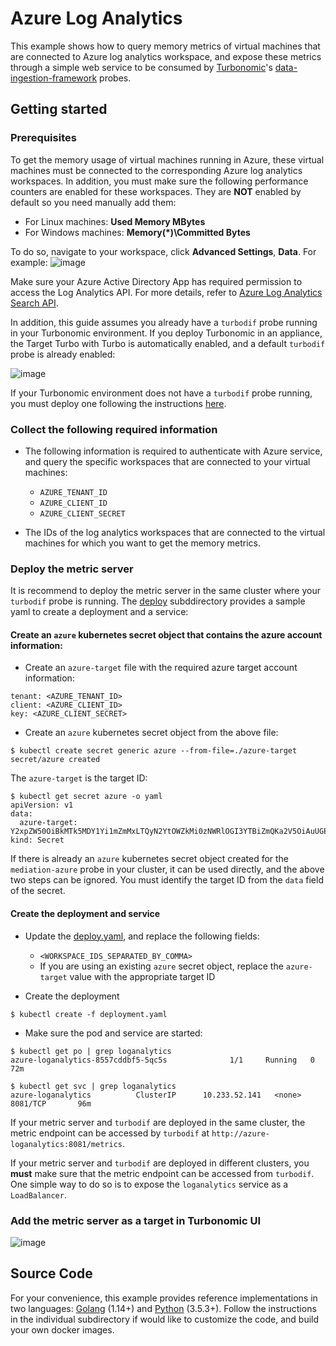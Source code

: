 # Azure Log Analytics
This example shows how to query memory metrics of virtual machines that are connected to Azure log analytics workspace, and expose these metrics through a simple web service to be consumed by [Turbonomic](https://turbonomic.com/)'s [data-ingestion-framework](https://github.com/turbonomic/data-ingestion-framework) probes.

## Getting started
### Prerequisites
To get the memory usage of virtual machines running in Azure, these virtual machines must be connected to the corresponding Azure log analytics workspaces. In addition, you must make sure the following performance counters are enabled for these workspaces. They are **NOT** enabled by default so you need manually add them:

* For Linux machines: **Used Memory MBytes**
* For Windows machines: **Memory(*)\Committed Bytes** 

To do so, navigate to your workspace, click **Advanced Settings**, **Data**. For example:
![image](https://user-images.githubusercontent.com/10012486/89071500-e1567d00-d344-11ea-9660-ffd9290c021e.png)

Make sure your Azure Active Directory App has required permission to access the Log Analytics API. For more details, refer to [Azure Log Analytics Search API](https://dev.loganalytics.io/documentation/1-Tutorials/Direct-API).

In addition, this guide assumes you already have a `turbodif` probe running in your Turbonomic environment. If you deploy Turbonomic in an appliance, the Target Turbo with Turbo is automatically enabled, and a default `turbodif` probe is already enabled:

![image](https://user-images.githubusercontent.com/10012486/91324907-963b5880-e790-11ea-978a-e48ebecc2752.png)

If your Turbonomic environment does not have a `turbodif` probe running, you must deploy one following the instructions [here](https://github.com/turbonomic/data-ingestion-framework/tree/master/deploy).

### Collect the following required information
* The following information is required to authenticate with Azure service, and query the specific workspaces that are connected to your virtual machines:

  * `AZURE_TENANT_ID`
  * `AZURE_CLIENT_ID`
  * `AZURE_CLIENT_SECRET`

* The IDs of the log analytics workspaces that are connected to the virtual machines for which you want to get the memory metrics. 

### Deploy the metric server
It is recommend to deploy the metric server in the same cluster where your `turbodif` probe is running. The [deploy](https://github.com/turbonomic/data-ingestion-framework/tree/master/example/azure-loganalytics/deploy) subddirectory provides a sample yaml to create a deployment and a service:

#### Create an `azure` kubernetes secret object that contains the azure account information:
* Create an `azure-target` file with the required azure target account information:
```
tenant: <AZURE_TENANT_ID>
client: <AZURE_CLIENT_ID>
key: <AZURE_CLIENT_SECRET>
```

* Create an `azure` kubernetes secret object from the above file:
```
$ kubectl create secret generic azure --from-file=./azure-target
secret/azure created
```
The `azure-target` is the target ID:
```
$ kubectl get secret azure -o yaml
apiVersion: v1
data:
  azure-target: Y2xpZW50OiBkMTk5MDY1Yi1mZmMxLTQyN2YtOWZkMi0zNWRlOGI3YTBiZmQKa2V5OiAuUGEyMz06PVhVT1kwWEgxeUVAN04udG1FRV9HZC1KQQp0ZW5hbnQ6IDhlNGYwNzEzLTVlZWEtNGRhMC05OWMwLWY3ZTQxNzk0YmU0YQo=
kind: Secret

```
If there is already an `azure` kubernetes secret object created for the `mediation-azure` probe in your cluster, it can be used directly, and the above two steps can be ignored. You must identify the target ID from the `data` field of the secret. 

#### Create the deployment and service
* Update the [deploy.yaml](https://github.com/turbonomic/data-ingestion-framework/tree/master/example/azure-loganalytics/deploy/deploy.yaml), and replace the following fields:
  * `<WORKSPACE_IDS_SEPARATED_BY_COMMA>`
  * If you are using an existing `azure` secret object, replace the `azure-target` value with the appropriate target ID

* Create the deployment
```
$ kubectl create -f deployment.yaml
```

* Make sure the pod and service are started:
```
$ kubectl get po | grep loganalytics
azure-loganalytics-8557cddbf5-5qc5s              1/1     Running   0          72m

$ kubectl get svc | grep loganalytics
azure-loganalytics          ClusterIP      10.233.52.141   <none>          8081/TCP       96m
```
If your metric server and `turbodif` are deployed in the same cluster, the metric endpoint can be accessed by `turbodif` at `http://azure-loganalytics:8081/metrics`.

If your metric server and `turbodif` are deployed in different clusters, you **must** make sure that the metric endpoint can be accessed from `turbodif`. One simple way to do so is to expose the `loganalytics` service as a `LoadBalancer`.

### Add the metric server as a target in Turbonomic UI
![image](https://user-images.githubusercontent.com/10012486/89074115-c3d7e200-d349-11ea-9043-08d02cd1a5e7.png)

## Source Code
For your convenience, this example provides reference implementations in two languages: [Golang](https://github.com/turbonomic/data-ingestion-framework/tree/master/example/azure-loganalytics/golang) (1.14+) and [Python](https://github.com/turbonomic/data-ingestion-framework/tree/master/example/azure-loganalytics/python) (3.5.3+). Follow the instructions in the individual subdirectory if would like to customize the code, and build your own docker images.
